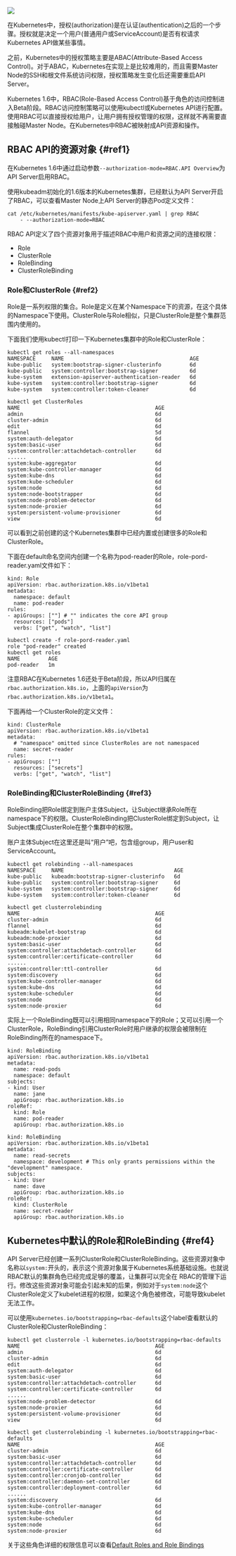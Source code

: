 ![](/assets/kubernetes-rbac.png)

在Kubernetes中，授权\(authorization\)是在认证\(authentication\)之后的一个步骤。授权就是决定一个用户\(普通用户或ServiceAccount\)是否有权请求Kubernetes API做某些事情。

之前，Kubernetes中的授权策略主要是ABAC\(Attribute-Based Access Control\)。对于ABAC，Kubernetes在实现上是比较难用的，而且需要Master Node的SSH和根文件系统访问权限，授权策略发生变化后还需要重启API Server。

Kubernetes 1.6中，RBAC\(Role-Based Access Control\)基于角色的访问控制进入Beta阶段。RBAC访问控制策略可以使用kubectl或Kubernetes API进行配置。使用RBAC可以直接授权给用户，让用户拥有授权管理的权限，这样就不再需要直接触碰Master Node。在Kubernetes中RBAC被映射成API资源和操作。

## RBAC API的资源对象 {#ref1}

在Kubernetes 1.6中通过启动参数`--authorization-mode=RBAC.API Overview`为API Server启用RBAC。

使用kubeadm初始化的1.6版本的Kubernetes集群，已经默认为API Server开启了RBAC，可以查看Master Node上API Server的静态Pod定义文件：

```
cat /etc/kubernetes/manifests/kube-apiserver.yaml | grep RBAC
    - --authorization-mode=RBAC
```

RBAC API定义了四个资源对象用于描述RBAC中用户和资源之间的连接权限：

* Role
* ClusterRole
* RoleBinding
* ClusterRoleBinding

### Role和ClusterRole {#ref2}

Role是一系列权限的集合。Role是定义在某个Namespace下的资源，在这个具体的Namespace下使用。ClusterRole与Role相似，只是ClusterRole是整个集群范围内使用的。

下面我们使用kubectl打印一下Kubernetes集群中的Role和ClusterRole：

```
kubectl get roles --all-namespaces
NAMESPACE     NAME                                        AGE
kube-public   system:bootstrap-signer-clusterinfo         6d
kube-public   system:controller:bootstrap-signer          6d
kube-system   extension-apiserver-authentication-reader   6d
kube-system   system:controller:bootstrap-signer          6d
kube-system   system:controller:token-cleaner             6d
```

```
kubectl get ClusterRoles
NAME                                           AGE
admin                                          6d
cluster-admin                                  6d
edit                                           6d
flannel                                        5d
system:auth-delegator                          6d
system:basic-user                              6d
system:controller:attachdetach-controller      6d
......
system:kube-aggregator                         6d
system:kube-controller-manager                 6d
system:kube-dns                                6d
system:kube-scheduler                          6d
system:node                                    6d
system:node-bootstrapper                       6d
system:node-problem-detector                   6d
system:node-proxier                            6d
system:persistent-volume-provisioner           6d
view                                           6d
```

可以看到之前创建的这个Kubernetes集群中已经内置或创建很多的Role和ClusterRole。

下面在default命名空间内创建一个名称为pod-reader的Role，role-pord-reader.yaml文件如下：

```
kind: Role
apiVersion: rbac.authorization.k8s.io/v1beta1
metadata:
  namespace: default
  name: pod-reader
rules:
- apiGroups: [""] # "" indicates the core API group
  resources: ["pods"]
  verbs: ["get", "watch", "list"]
```

```
kubectl create -f role-pord-reader.yaml
role "pod-reader" created
kubectl get roles
NAME         AGE
pod-reader   1m
```

注意RBAC在Kubernetes 1.6还处于Beta阶段，所以API归属在`rbac.authorization.k8s.io`，上面的`apiVersion`为`rbac.authorization.k8s.io/v1beta1`。

下面再给一个ClusterRole的定义文件：

```
kind: ClusterRole
apiVersion: rbac.authorization.k8s.io/v1beta1
metadata:
  # "namespace" omitted since ClusterRoles are not namespaced
  name: secret-reader
rules:
- apiGroups: [""]
  resources: ["secrets"]
  verbs: ["get", "watch", "list"]
```

### RoleBinding和ClusterRoleBinding {#ref3}

RoleBinding把Role绑定到账户主体Subject，让Subject继承Role所在namespace下的权限。ClusterRoleBinding把ClusterRole绑定到Subject，让Subject集成ClusterRole在整个集群中的权限。

账户主体Subject在这里还是叫“用户”吧，包含组group，用户user和ServiceAccount。

```
kubectl get rolebinding --all-namespaces
NAMESPACE     NAME                                   AGE
kube-public   kubeadm:bootstrap-signer-clusterinfo   6d
kube-public   system:controller:bootstrap-signer     6d
kube-system   system:controller:bootstrap-signer     6d
kube-system   system:controller:token-cleaner        6d
```

```
kubectl get clusterrolebinding
NAME                                           AGE
cluster-admin                                  6d
flannel                                        6d
kubeadm:kubelet-bootstrap                      6d
kubeadm:node-proxier                           6d
system:basic-user                              6d
system:controller:attachdetach-controller      6d
system:controller:certificate-controller       6d
......
system:controller:ttl-controller               6d
system:discovery                               6d
system:kube-controller-manager                 6d
system:kube-dns                                6d
system:kube-scheduler                          6d
system:node                                    6d
system:node-proxier                            6d
```

实际上一个RoleBinding既可以引用相同namespace下的Role；又可以引用一个ClusterRole，RoleBinding引用ClusterRole时用户继承的权限会被限制在RoleBinding所在的namespace下。

```
kind: RoleBinding
apiVersion: rbac.authorization.k8s.io/v1beta1
metadata:
  name: read-pods
  namespace: default
subjects:
- kind: User
  name: jane
  apiGroup: rbac.authorization.k8s.io
roleRef:
  kind: Role
  name: pod-reader
  apiGroup: rbac.authorization.k8s.io
```

```
kind: RoleBinding
apiVersion: rbac.authorization.k8s.io/v1beta1
metadata:
  name: read-secrets
  namespace: development # This only grants permissions within the "development" namespace.
subjects:
- kind: User
  name: dave
  apiGroup: rbac.authorization.k8s.io
roleRef:
  kind: ClusterRole
  name: secret-reader
  apiGroup: rbac.authorization.k8s.io
```

## Kubernetes中默认的Role和RoleBinding {#ref4}

API Server已经创建一系列ClusterRole和ClusterRoleBinding。这些资源对象中名称以`system:`开头的，表示这个资源对象属于Kubernetes系统基础设施。也就说RBAC默认的集群角色已经完成足够的覆盖，让集群可以完全在 RBAC的管理下运行。修改这些资源对象可能会引起未知的后果，例如对于`system:node`这个ClusterRole定义了kubelet进程的权限，如果这个角色被修改，可能导致kubelet无法工作。

可以使用`kubernetes.io/bootstrapping=rbac-defaults`这个label查看默认的ClusterRole和ClusterRoleBinding：

```
kubectl get clusterrole -l kubernetes.io/bootstrapping=rbac-defaults
NAME                                           AGE
admin                                          6d
cluster-admin                                  6d
edit                                           6d
system:auth-delegator                          6d
system:basic-user                              6d
system:controller:attachdetach-controller      6d
system:controller:certificate-controller       6d
......
system:node-problem-detector                   6d
system:node-proxier                            6d
system:persistent-volume-provisioner           6d
view                                           6d
```

```
kubectl get clusterrolebinding -l kubernetes.io/bootstrapping=rbac-defaults
NAME                                           AGE
cluster-admin                                  6d
system:basic-user                              6d
system:controller:attachdetach-controller      6d
system:controller:certificate-controller       6d
system:controller:cronjob-controller           6d
system:controller:daemon-set-controller        6d
system:controller:deployment-controller        6d
......
system:discovery                               6d
system:kube-controller-manager                 6d
system:kube-dns                                6d
system:kube-scheduler                          6d
system:node                                    6d
system:node-proxier                            6d
```

关于这些角色详细的权限信息可以查看[Default Roles and Role Bindings](https://kubernetes.io/docs/admin/authorization/rbac/#default-roles-and-role-bindings)

